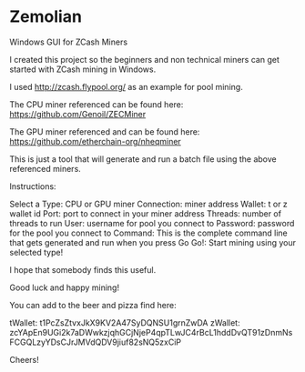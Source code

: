 # Zemolian
Windows GUI for ZCash Miners

I created this project so the beginners and non technical miners can get started with ZCash mining in Windows.

I used http://zcash.flypool.org/ as an example for pool mining.

The CPU miner referenced can be found here:  https://github.com/Genoil/ZECMiner

The GPU miner referenced and can be found here: https://github.com/etherchain-org/nheqminer

This is just a tool that will generate and run a batch file using the above referenced miners.

Instructions:

Select a Type:  CPU or GPU miner
Connection:  miner address
Wallet: t or z wallet id
Port: port to connect in your miner address
Threads:  number of threads to run
User: username for pool you connect to
Password:  password for the pool you connect to
Command:  This is the complete command line that gets generated and run when you press Go
Go!: Start mining using your selected type!

I hope that somebody finds this useful.  

Good luck and happy mining!

You can add to the beer and pizza find here:

tWallet: t1PcZsZtvxJkX9KV2A47SyDQNSU1grnZwDA
zWallet: zcYApEn9UGi2k7aDWwkzjqhGCjNjeP4qpTLwJC4rBcL1hddDvQT91zDnmNsFCGQLzyYDsCJrJMVdQDV9jiuf82sNQ5zxCiP

Cheers!
